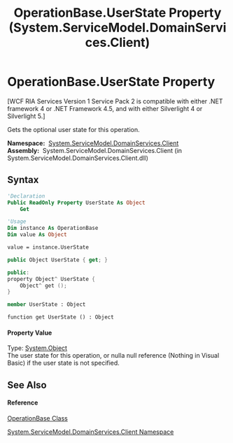 ﻿---
title: OperationBase.UserState Property  (System.ServiceModel.DomainServices.Client)
TOCTitle: UserState Property
ms:assetid: P:System.ServiceModel.DomainServices.Client.OperationBase.UserState
ms:mtpsurl: https://msdn.microsoft.com/en-us/library/system.servicemodel.domainservices.client.operationbase.userstate(v=VS.91)
ms:contentKeyID: 28754879
ms.date: 01/27/2012
mtps_version: v=VS.91
f1_keywords:
- System.ServiceModel.DomainServices.Client.OperationBase.UserState
- System.ServiceModel.DomainServices.Client.OperationBase.get_UserState
dev_langs:
- CSharp
- JScript
- VB
- FSharp
- c++
api_location:
- System.ServiceModel.DomainServices.Client.dll
api_name:
- System.ServiceModel.DomainServices.Client.OperationBase.get_UserState
- System.ServiceModel.DomainServices.Client.OperationBase.UserState
api_type:
- Managed
topic_type:
- apiref
- kbSyntax
product_family_name: VS
ROBOTS: INDEX,FOLLOW
---

# OperationBase.UserState Property

\[WCF RIA Services Version 1 Service Pack 2 is compatible with either .NET framework 4 or .NET Framework 4.5, and with either Silverlight 4 or Silverlight 5.\]

Gets the optional user state for this operation.

**Namespace:**  [System.ServiceModel.DomainServices.Client](ff422479\(v=vs.91\).md)  
**Assembly:**  System.ServiceModel.DomainServices.Client (in System.ServiceModel.DomainServices.Client.dll)

## Syntax

``` vb
'Declaration
Public ReadOnly Property UserState As Object
    Get
```

``` vb
'Usage
Dim instance As OperationBase
Dim value As Object

value = instance.UserState
```

``` csharp
public Object UserState { get; }
```

``` c++
public:
property Object^ UserState {
    Object^ get ();
}
```

``` fsharp
member UserState : Object
```

``` jscript
function get UserState () : Object
```

#### Property Value

Type: [System.Object](https://msdn.microsoft.com/en-us/library/e5kfa45b)  
The user state for this operation, or nulla null reference (Nothing in Visual Basic) if the user state is not specified.  

## See Also

#### Reference

[OperationBase Class](ff422405\(v=vs.91\).md)

[System.ServiceModel.DomainServices.Client Namespace](ff422479\(v=vs.91\).md)

